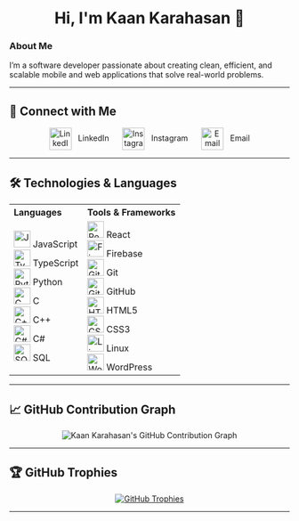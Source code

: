 <h1 align="center">Hi, I'm Kaan Karahasan 🖖</h1>

### About Me

I’m a software developer passionate about creating clean, efficient, and scalable mobile and web applications that solve real-world problems.

---

## 🚀 Connect with Me

<p align="center">
  <a href="https://www.linkedin.com/in/kaan-karahasan/" target="_blank" style="margin-right:20px; text-decoration:none; color: inherit;">
    <img src="https://cdn-icons-png.flaticon.com/512/174/174857.png" alt="LinkedIn" width="40" height="40" style="vertical-align:middle; margin-right:8px;" /> LinkedIn
  </a>
  <a href="https://instagram.com/kaan" target="_blank" style="margin-right:20px; text-decoration:none; color: inherit;">
    <img src="https://cdn-icons-png.flaticon.com/512/2111/2111463.png" alt="Instagram" width="40" height="40" style="vertical-align:middle; margin-right:8px;" /> Instagram
  </a>
  <a href="mailto:kaan@example.com" style="text-decoration:none; color: inherit;">
    <img src="https://cdn-icons-png.flaticon.com/512/281/281769.png" alt="Email" width="40" height="40" style="vertical-align:middle; margin-right:8px;" /> Email
  </a>
</p>


---

## 🛠️ Technologies & Languages

<table>
  <tr>
    <th align="left">Languages</th>
    <th align="left">Tools & Frameworks</th>
  </tr>
  <tr>
    <td>
      <img src="https://cdn.jsdelivr.net/gh/devicons/devicon/icons/javascript/javascript-original.svg" alt="JavaScript" width="30" height="30" /> JavaScript<br/>
      <img src="https://cdn.jsdelivr.net/gh/devicons/devicon/icons/typescript/typescript-original.svg" alt="TypeScript" width="30" height="30" /> TypeScript<br/>
      <img src="https://cdn.jsdelivr.net/gh/devicons/devicon/icons/python/python-original.svg" alt="Python" width="30" height="30" /> Python<br/>
      <img src="https://cdn.jsdelivr.net/gh/devicons/devicon/icons/c/c-original.svg" alt="C" width="30" height="30" /> C<br/>
      <img src="https://cdn.jsdelivr.net/gh/devicons/devicon/icons/cplusplus/cplusplus-original.svg" alt="C++" width="30" height="30" /> C++<br/>
      <img src="https://cdn.jsdelivr.net/gh/devicons/devicon/icons/csharp/csharp-original.svg" alt="C#" width="30" height="30" /> C#<br/>
      <img src="https://cdn.jsdelivr.net/gh/devicons/devicon/icons/sqlite/sqlite-original.svg" alt="SQL" width="30" height="30" /> SQL
    </td>
    <td>
      <img src="https://cdn.jsdelivr.net/gh/devicons/devicon/icons/react/react-original.svg" alt="React" width="30" height="30" /> React<br/>
      <img src="https://cdn.jsdelivr.net/gh/devicons/devicon/icons/firebase/firebase-plain.svg" alt="Firebase" width="30" height="30" /> Firebase<br/>
      <img src="https://cdn.jsdelivr.net/gh/devicons/devicon/icons/git/git-original.svg" alt="Git" width="30" height="30" /> Git<br/>
      <img src="https://cdn.jsdelivr.net/gh/devicons/devicon/icons/github/github-original.svg" alt="GitHub" width="30" height="30" /> GitHub<br/>
      <img src="https://cdn.jsdelivr.net/gh/devicons/devicon/icons/html5/html5-original.svg" alt="HTML5" width="30" height="30" /> HTML5<br/>
      <img src="https://cdn.jsdelivr.net/gh/devicons/devicon/icons/css3/css3-original.svg" alt="CSS3" width="30" height="30" /> CSS3<br/>
      <img src="https://cdn.jsdelivr.net/gh/devicons/devicon/icons/linux/linux-original.svg" alt="Linux" width="30" height="30" /> Linux<br/>
      <img src="https://cdn.jsdelivr.net/gh/devicons/devicon/icons/wordpress/wordpress-original.svg" alt="WordPress" width="30" height="30" /> WordPress
    </td>
  </tr>
</table>

---

## 📈 GitHub Contribution Graph

<p align="center">
  <img src="https://raw.githubusercontent.com/kaan-karahasan/kaan-karahasan/main/github-contribution-grid-snake.svg" alt="Kaan Karahasan's GitHub Contribution Graph" />
</p>

---

## 🏆 GitHub Trophies

<p align="center">
  <a href="https://github.com/kaan-karahasan">
    <img src="https://github-profile-trophy.vercel.app/?username=kaan-karahasan&theme=radical&row=1" alt="GitHub Trophies" />
  </a>
</p>

---
